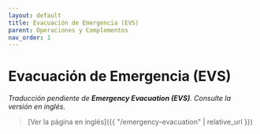 ```yaml
---
layout: default
title: Evacuación de Emergencia (EVS)
parent: Operaciones y Complementos
nav_order: 1
---
```


# Evacuación de Emergencia (EVS)

_Traducción pendiente de **Emergency Evacuation (EVS)**. Consulte la versión en inglés._

> [Ver la página en inglés]({{ "/emergency-evacuation" | relative_url }})
